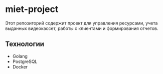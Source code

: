 # miet-project

Этот репозиторий содержит проект для управления ресурсами, учета выданных
видеокассет, работы с клиентами и формирования отчетов.

## Технологии

- Golang
- PostgreSQL
- Docker